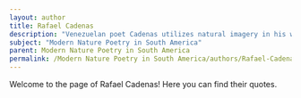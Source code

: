 ```yaml
---
layout: author
title: Rafael Cadenas
description: "Venezuelan poet Cadenas utilizes natural imagery in his works to explore existential themes. His poetry reflects a deep meditation on the natural world, capturing the essence of being and the sublime in nature."
subject: "Modern Nature Poetry in South America"
parent: Modern Nature Poetry in South America
permalink: /Modern Nature Poetry in South America/authors/Rafael-Cadenas/
---
```


Welcome to the page of Rafael Cadenas! Here you can find their quotes.
